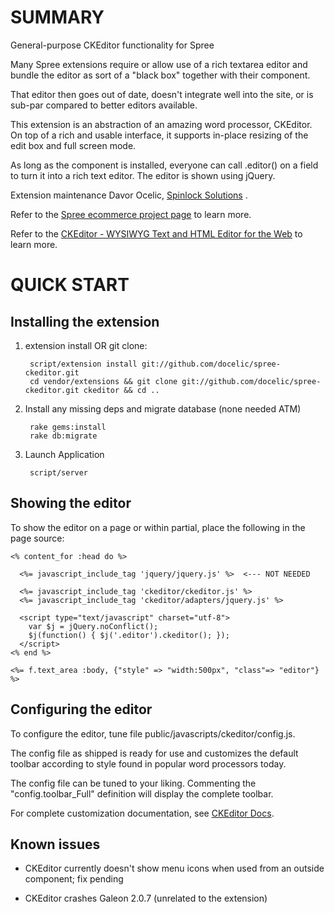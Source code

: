 SUMMARY
=======

General-purpose CKEditor functionality for Spree

Many Spree extensions require or allow use of a rich textarea editor
and bundle the editor as sort of a "black box" together with their
component.

That editor then goes out of date, doesn't integrate well into the site,
or is sub-par compared to better editors available.

This extension is an abstraction of an amazing word processor, CKEditor.
On top of a rich and usable interface, it supports in-place resizing of the
edit box and full screen mode.

As long as the component is
installed, everyone can call .editor() on a field to turn it into a
rich text editor. The editor is shown using jQuery.

Extension maintenance Davor Ocelic, [Spinlock Solutions](http://www.spinlocksolutions.com) .

Refer to the [Spree ecommerce project page](http://spreecommerce.com) 
to learn more.

Refer to the [CKEditor - WYSIWYG Text and HTML Editor for the Web](http://ckeditor.com) 
to learn more.

QUICK START
===========

Installing the extension
---------------

1. extension install OR git clone:

        script/extension install git://github.com/docelic/spree-ckeditor.git
        cd vendor/extensions && git clone git://github.com/docelic/spree-ckeditor.git ckeditor && cd ..

2. Install any missing deps and migrate database (none needed ATM)

        rake gems:install
        rake db:migrate

3. Launch Application

        script/server

Showing the editor
---------------

To show the editor on a page or within partial, place the following in
the page source:

    <% content_for :head do %>

      <%= javascript_include_tag 'jquery/jquery.js' %>  <--- NOT NEEDED

      <%= javascript_include_tag 'ckeditor/ckeditor.js' %>
      <%= javascript_include_tag 'ckeditor/adapters/jquery.js' %>
    
      <script type="text/javascript" charset="utf-8">
        var $j = jQuery.noConflict();
        $j(function() { $j('.editor').ckeditor(); });
      </script>
    <% end %>
    
    <%= f.text_area :body, {"style" => "width:500px", "class"=> "editor"} %>

Configuring the editor
---------------

To configure the editor, tune file public/javascripts/ckeditor/config.js.

The config file as shipped is ready for use and customizes the default
toolbar according to style found in popular word processors today.

The config file can be tuned to your liking.
Commenting the "config.toolbar_Full" definition will display the complete
toolbar.

For complete customization documentation, see [CKEditor Docs](http://docs.cksource.com/).

Known issues
---------------

 * CKEditor currently doesn't show menu icons when used from an outside component; fix pending

 * CKEditor crashes Galeon 2.0.7 (unrelated to the extension)

